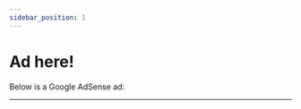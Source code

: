```yaml
---
sidebar_position: 1
---
```


# Ad here!

Below is a Google AdSense ad:

<div>
  <ins className="adsbygoogle"
        style= {{ display : "block" }}
        data-ad-client="ca-pub-4885029288825795"
        data-ad-slot="1437299238"
        data-ad-format="auto"
        data-full-width-responsive="true"></ins>
  <script>
       (adsbygoogle = window.adsbygoogle || []).push({});
  </script>
</div>

---
